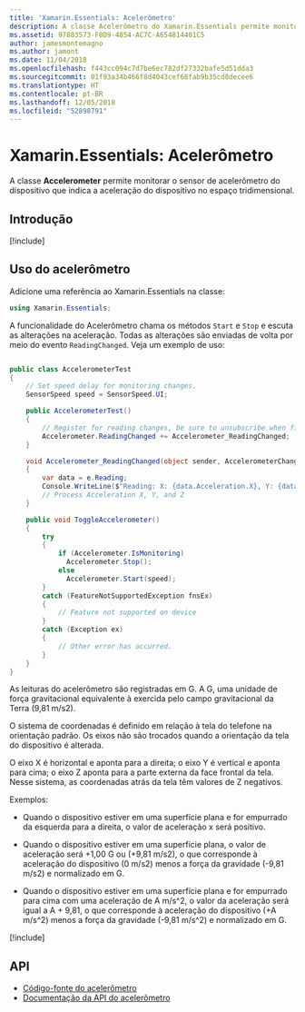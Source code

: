 ```yaml
---
title: 'Xamarin.Essentials: Acelerômetro'
description: A classe Acelerômetro do Xamarin.Essentials permite monitorar o sensor de acelerômetro do dispositivo, que indica a aceleração do dispositivo no espaço tridimensional.
ms.assetid: 97883573-F0D9-4854-AC7C-A654814401C5
author: jamesmontemagno
ms.author: jamont
ms.date: 11/04/2018
ms.openlocfilehash: f443cc094c7d7be6ec782df27332bafe5d51dda3
ms.sourcegitcommit: 01f93a34b466f8d4043cef68fab9b35cd8decee6
ms.translationtype: HT
ms.contentlocale: pt-BR
ms.lasthandoff: 12/05/2018
ms.locfileid: "52898791"
---
```

# <a name="xamarinessentials-accelerometer"></a>Xamarin.Essentials: Acelerômetro

A classe **Accelerometer** permite monitorar o sensor de acelerômetro do dispositivo que indica a aceleração do dispositivo no espaço tridimensional.

## <a name="get-started"></a>Introdução

[!include[](~/essentials/includes/get-started.md)]

## <a name="using-accelerometer"></a>Uso do acelerômetro

Adicione uma referência ao Xamarin.Essentials na classe:

```csharp
using Xamarin.Essentials;
```

A funcionalidade do Acelerômetro chama os métodos `Start` e `Stop` e escuta as alterações na aceleração. Todas as alterações são enviadas de volta por meio do evento `ReadingChanged`. Veja um exemplo de uso:

```csharp

public class AccelerometerTest
{
    // Set speed delay for monitoring changes.
    SensorSpeed speed = SensorSpeed.UI;

    public AccelerometerTest()
    {
        // Register for reading changes, be sure to unsubscribe when finished
        Accelerometer.ReadingChanged += Accelerometer_ReadingChanged;
    }

    void Accelerometer_ReadingChanged(object sender, AccelerometerChangedEventArgs e)
    {
        var data = e.Reading;
        Console.WriteLine($"Reading: X: {data.Acceleration.X}, Y: {data.Acceleration.Y}, Z: {data.Acceleration.Z}");
        // Process Acceleration X, Y, and Z
    }

    public void ToggleAccelerometer()
    {
        try
        {
            if (Accelerometer.IsMonitoring)
              Accelerometer.Stop();
            else
              Accelerometer.Start(speed);
        }
        catch (FeatureNotSupportedException fnsEx)
        {
            // Feature not supported on device
        }
        catch (Exception ex)
        {
            // Other error has occurred.
        }
    }
}
```

As leituras do acelerômetro são registradas em G. A G, uma unidade de força gravitacional equivalente à exercida pelo campo gravitacional da Terra (9,81 m/s2).

O sistema de coordenadas é definido em relação à tela do telefone na orientação padrão. Os eixos não são trocados quando a orientação da tela do dispositivo é alterada.

O eixo X é horizontal e aponta para a direita; o eixo Y é vertical e aponta para cima; o eixo Z aponta para a parte externa da face frontal da tela. Nesse sistema, as coordenadas atrás da tela têm valores de Z negativos.

Exemplos:

- Quando o dispositivo estiver em uma superfície plana e for empurrado da esquerda para a direita, o valor de aceleração x será positivo.

- Quando o dispositivo estiver em uma superfície plana, o valor de aceleração será +1,00 G ou (+9,81 m/s2), o que corresponde à aceleração do dispositivo (0 m/s2) menos a força da gravidade (-9,81 m/s2) e normalizado em G.

- Quando o dispositivo estiver em uma superfície plana e for empurrado para cima com uma aceleração de A m/s^2, o valor da aceleração será igual a A + 9,81, o que corresponde à aceleração do dispositivo (+A m/s^2) menos a força da gravidade (-9,81 m/s^2) e normalizado em G.

[!include[](~/essentials/includes/sensor-speed.md)]

## <a name="api"></a>API

- [Código-fonte do acelerômetro](https://github.com/xamarin/Essentials/tree/master/Xamarin.Essentials/Accelerometer)
- [Documentação da API do acelerômetro](xref:Xamarin.Essentials.Accelerometer)

